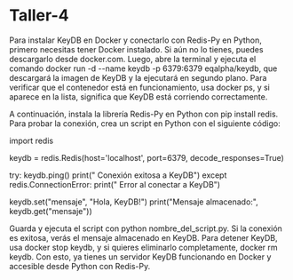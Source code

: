 # Taller-4

Para instalar KeyDB en Docker y conectarlo con Redis-Py en Python, primero necesitas tener Docker instalado. Si aún no lo tienes, puedes descargarlo desde docker.com. Luego, abre la terminal y ejecuta el comando docker run -d --name keydb -p 6379:6379 eqalpha/keydb, que descargará la imagen de KeyDB y la ejecutará en segundo plano. Para verificar que el contenedor está en funcionamiento, usa docker ps, y si aparece en la lista, significa que KeyDB está corriendo correctamente.

A continuación, instala la librería Redis-Py en Python con pip install redis. Para probar la conexión, crea un script en Python con el siguiente código:

import redis

keydb = redis.Redis(host='localhost', port=6379, decode_responses=True)

try:
    keydb.ping()
    print(" Conexión exitosa a KeyDB")
except redis.ConnectionError:
    print(" Error al conectar a KeyDB")

keydb.set("mensaje", "Hola, KeyDB!")
print("Mensaje almacenado:", keydb.get("mensaje"))

Guarda y ejecuta el script con python nombre_del_script.py. Si la conexión es exitosa, verás el mensaje almacenado en KeyDB. Para detener KeyDB, usa docker stop keydb, y si quieres eliminarlo completamente, docker rm keydb. Con esto, ya tienes un servidor KeyDB funcionando en Docker y accesible desde Python con Redis-Py.
